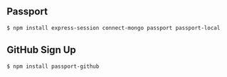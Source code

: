 ## Passport

```bash
$ npm install express-session connect-mongo passport passport-local
```

## GitHub Sign Up

```bash
$ npm install passport-github
```